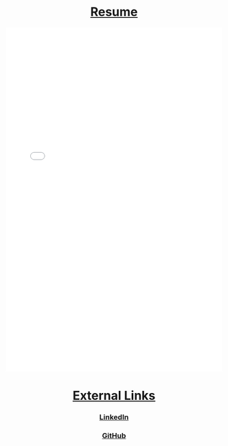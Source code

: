 <html>
<head>

</head>

<body>

  <h1 style="text-align:center;"><b><u>Resume</u></b></h1>
  <div class="container">
    <embed src="Resume.pdf" width="100%" height="800px" />
  </div>

  <h1 style="text-align:center;"><b><u>External Links</u></b></h1>
  
  <h3 style="text-align:center;"> <a href="https://www.linkedin.com/in/leo-wang-955982193">LinkedIn</a> </h3>
  <h3 style="text-align:center;"> <a href="https://github.com/Asi4n-Inv4sion">GitHub</a> </h3>

</body>

</html>
